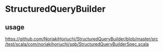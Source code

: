 # StructuredQueryBuilder

## usage
https://github.com/NoriakiHoriuchi/StructuredQueryBuilder/blob/master/src/test/scala/com/noriakihoriuchi/sqb/StructuredQueryBuilderSpec.scala
